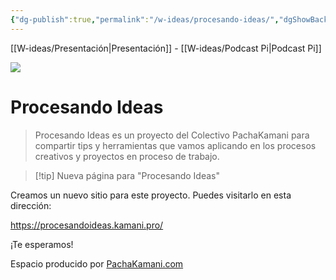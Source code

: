 ```yaml
---
{"dg-publish":true,"permalink":"/w-ideas/procesando-ideas/","dgShowBacklinks":true,"dgShowLocalGraph":true,"dgEnableSearch":true,"noteIcon":""}
---
```



<div class="transclusion internal-embed is-loaded"><div class="markdown-embed">



[[W-ideas/Presentación\|Presentación]] - [[W-ideas/Podcast Pi\|Podcast Pi]] 

</div></div>

![](/img/user/W-ideas/img/pachakamani.jpg)
# Procesando Ideas

> Procesando Ideas es un proyecto del Colectivo PachaKamani para compartir tips y herramientas que vamos aplicando en los procesos creativos y proyectos en proceso de trabajo.

>[!tip] Nueva página para "Procesando Ideas"

Creamos un nuevo sitio para este proyecto.
Puedes visitarlo en esta dirección: 

https://procesandoideas.kamani.pro/


¡Te esperamos!



<div class="transclusion internal-embed is-loaded"><div class="markdown-embed">



Espacio producido por [PachaKamani.com](http://pachakamani.com/)

</div></div>
